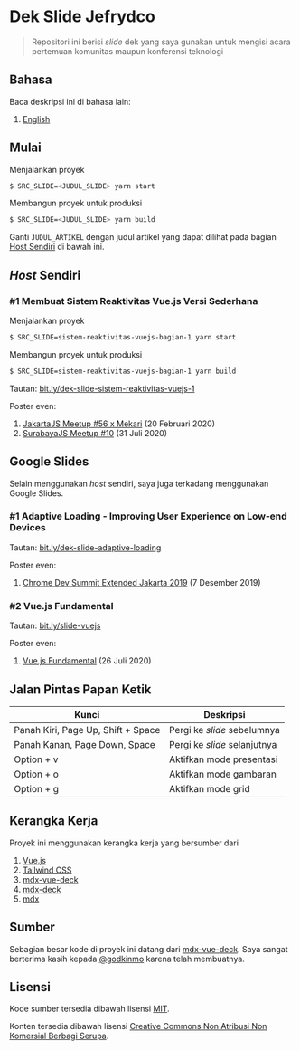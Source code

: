 # Dek Slide Jefrydco

> Repositori ini berisi _slide_ dek yang saya gunakan untuk mengisi acara pertemuan komunitas maupun konferensi teknologi

## Bahasa

Baca deskripsi ini di bahasa lain:

1. [English](./readme.md)

## Mulai

Menjalankan proyek

```bash
$ SRC_SLIDE=<JUDUL_SLIDE> yarn start
```

Membangun proyek untuk produksi

```bash
$ SRC_SLIDE=<JUDUL_SLIDE> yarn build
```

Ganti `JUDUL_ARTIKEL` dengan judul artikel yang dapat dilihat pada bagian [Host Sendiri](#host-sendiri) di bawah ini.

## _Host_ Sendiri

### #1 Membuat Sistem Reaktivitas Vue.js Versi Sederhana

Menjalankan proyek

```bash
$ SRC_SLIDE=sistem-reaktivitas-vuejs-bagian-1 yarn start
```

Membangun proyek untuk produksi

```bash
$ SRC_SLIDE=sistem-reaktivitas-vuejs-bagian-1 yarn build
```

Tautan: [bit.ly/dek-slide-sistem-reaktivitas-vuejs-1](https://bit.ly/dek-slide-sistem-reaktivitas-vuejs-1)

Poster even:
1. [JakartaJS Meetup #56 x Mekari](/public/poster/jakartajs-meetup-56-x-mekari.jpeg) (20 Februari 2020)
2. [SurabayaJS Meetup #10](/poster/surabayajs-meetup-10.png) (31 Juli 2020)

## Google Slides

Selain menggunakan _host_ sendiri, saya juga terkadang menggunakan Google Slides.

### #1 Adaptive Loading - Improving User Experience on Low-end Devices

Tautan: [bit.ly/dek-slide-adaptive-loading](https://bit.ly/dek-slide-adaptive-loading)

Poster even:
1. [Chrome Dev Summit Extended Jakarta 2019](/public/poster/chrome-dev-summit-extended-jakarta-2019.png) (7 Desember 2019)

### #2 Vue.js Fundamental

Tautan: [bit.ly/slide-vuejs](https://bit.ly/slide-vuejs)

Poster even:
1. [Vue.js Fundamental](/poster/himit-vuejs-fundamental.jpeg) (26 Juli 2020)

## Jalan Pintas Papan Ketik

| Kunci       | Deskripsi                                           |
| ----------- | ----------------------------------------------------|
| Panah Kiri, Page Up, Shift + Space | Pergi ke _slide_ sebelumnya  |
| Panah Kanan, Page Down, Space | Pergi ke _slide_ selanjutnya      |
| Option + v  | Aktifkan mode presentasi                            |
| Option + o  | Aktifkan mode gambaran                              |
| Option + g  | Aktifkan mode grid                                  |

## Kerangka Kerja

Proyek ini menggunakan kerangka kerja yang bersumber dari

1. [Vue.js](https://vuejs.org)
2. [Tailwind CSS](https://tailwindcss.com/)
4. [mdx-vue-deck](https://github.com/godkinmo/mdx-vue-deck)
5. [mdx-deck](https://github.com/jxnblk/mdx-deck)
6. [mdx](https://mdxjs.com/)

## Sumber

Sebagian besar kode di proyek ini datang dari [mdx-vue-deck](https://github.com/godkinmo/mdx-vue-deck). Saya sangat berterima kasih kepada [@godkinmo](https://github.com/godkinmo) karena telah membuatnya.

## Lisensi

Kode sumber tersedia dibawah lisensi [MIT](https://choosealicense.com/licenses/mit/).

Konten tersedia dibawah lisensi [Creative Commons Non Atribusi Non Komersial Berbagi Serupa](https://creativecommons.org/licenses/by-nc-sa/4.0/deed.id).
